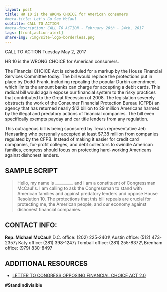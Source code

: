 ```yaml
---
layout: post
title: HR 10 is the WRONG CHOICE for American consumers
#meta-title: Let's Go See McCaul
subtitle: CALL TO ACTION
#meta-description: CALL TO ACTION - February 20th - 24th, 2017
tags: [front,action-alert]
share-img: /img/site-logo-borderless.png
---
```


CALL TO ACTION Tuesday May 2, 2017

HR 10 is the WRONG CHOICE for American consumers.

The Financial CHOICE Act is scheduled for a markup by the House
Financial Services Committee today. The bill would replace the
protections put in place by Dodd-Frank, including repealing the popular
Durbin amendment which limits the amount banks can charge for accepting
a debit cards. This radical bill would again expose our financial
system to the risky practices that contributed to the Great Recession
of 2008. The legislation severely obstructs the work of the Consumer
Financial Protection Bureau (CFPB) an agency that has returned nearly
$12 billion to 29 million Americans harmed by the illegal and predatory
actions of financial companies. The bill even specifically exempts
payday and car title lenders from any regulation.

This outrageous bill is being sponsored by Texas representative Jeb
Hensarling who personally accepted at least $7.38 million from
companies regulated by the CFPB. Instead of making it easier for credit
card companies, for-profit colleges, and debt collectors to swindle
American families, congress should focus on protecting hard-working
Americans against dishonest lenders.


## SAMPLE SCRIPT

> Hello, my name is &#95;&#95;&#95;&#95;&#95;&#95;&#95;&#95;&#95; and I
> am a constituent of Congressman McCaul's. I am calling to ask the
> Congressman to stand with American families and against predatory
> lenders and oppose House Resolution 10. The protections that this bill
> repeals are crucial for protecting me, the American people, and our
> economy against dishonest financial companies.

## CONTACT INFO:

**Rep. Michael McCaul**\\
D.C. office: (202) 225-2401\\
Austin office: (512) 473-2357\\
Katy office: (281) 398-1247\\
Tomball office: (281) 255-8372\\
Brenham office: (979) 830-8497

## ADDITIONAL RESOURCES

* [LETTER TO CONGRESS OPPOSING FINANCIAL CHOICE ACT 2.0](http://www.uspirg.org/resources/usp/letter-congress-opposing-financial-choice-act-20)


**#StandIndivisible**
